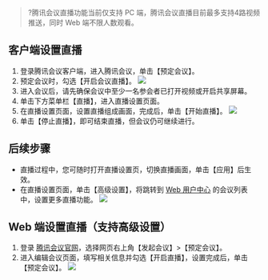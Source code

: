 >?腾讯会议直播功能当前仅支持 PC 端，腾讯会议直播目前最多支持4路视频推送，同时 Web 端不限人数观看。

## 客户端设置直播
1. 登录腾讯会议客户端，进入腾讯会议，单击【预定会议】。
2. 预定会议时，勾选【开启会议直播】。
![](https://main.qcloudimg.com/raw/7f338175e6172069320250593caba46b.jpg)
3. 进入会议后，请先确保会议中至少一名参会者已打开视频或开启共享屏幕。
4. 单击下方菜单栏【直播】，进入直播设置页面。
5. 在直播设置页面，设置直播组成画面，完成后，单击【开始直播】。
![](https://main.qcloudimg.com/raw/92fb7e015d2062551a8da135cf238daa.jpg)
6. 单击【停止直播】，即可结束直播，但会议仍可继续进行。

## 后续步骤
- 直播过程中，您可随时打开直播设置页，切换直播画面，单击【应用】后生效。
- 在直播设置页面，单击【高级设置】，将跳转到 [Web 用户中心](https://meeting.tencent.com/user-center/editorial-meeting?from=live-setting&meeting_id=15864907880230722891&meeting_code=395942079) 的会议列表中，设置更多直播功能。
![](https://main.qcloudimg.com/raw/6db7e9d364e6b498da8f4a30fd180cf8.jpg)



## Web 端设置直播（支持高级设置）
1. 登录 [腾讯会议官网](https://meeting.tencent.com/)，选择网页右上角【发起会议】>【预定会议】。
2. 进入编辑会议页面，填写相关信息并勾选【开启直播】，设置完成后，单击【预定会议】。
![](https://main.qcloudimg.com/raw/0f60bbd8022b957cc84e77af203f81b2.jpg)

